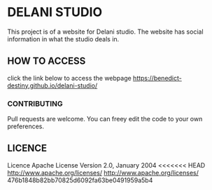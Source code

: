 # DELANI STUDIO
This project is of a website for Delani studio. The website has social information in what the studio deals in.
## HOW TO ACCESS
click the link below to access the webpage
https://benedict-destiny.github.io/delani-studio/

### CONTRIBUTING
Pull requests are welcome. You can freey edit the code to your own preferences.

## LICENCE
Licence Apache License Version 2.0, January 2004 <<<<<<< HEAD http://www.apache.org/licenses/ http://www.apache.org/licenses/ 476b1848b82bb70825d6092fa63be0491959a5b4
